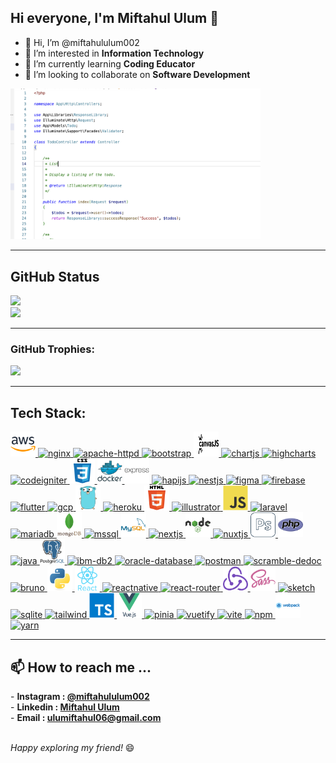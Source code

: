 ## Hi everyone, I'm Miftahul Ulum 👋

-   👋 Hi, I’m @miftahululum002
-   👀 I’m interested in <b>Information Technology</b>
-   🌱 I’m currently learning <b>Coding Educator</b>
-   💞️ I’m looking to collaborate on <b>Software Development</b>

<img src="bg-profile.png" width="400" /><hr>

## GitHub Status

<div>
  <img src="https://github-readme-stats.vercel.app/api?username=miftahululum002&theme=dark&hide_border=false&include_all_commits=false&count_private=true"/>
  <br>
  <img src="https://github-readme-streak-stats.herokuapp.com/?user=miftahululum002&theme=dark&hide_border=false"/>
</div>
<hr>
<h3>GitHub Trophies:</h3>
<div>
  <img src="https://github-profile-trophy.vercel.app/?username=miftahululum002&theme=dark_dimmed&no-frame=false&no-bg=true&margin-w=4"/>
</div>
<hr>

## Tech Stack:

<div>
  <div align="left"> 
  	<a href="https://aws.amazon.com" target="_blank" rel="noreferrer"> 
   <img src="https://raw.githubusercontent.com/devicons/devicon/master/icons/amazonwebservices/amazonwebservices-original-wordmark.svg" alt="aws" width="40" height="40"/> 
   </a>
  	<a href="https://nginx.org/" target="_blank" rel="noreferrer"> 
   <img src="https://nginx.org/img/nginx_logo.png" alt="nginx" height="40"/> 
   </a>
  	<a href="https://httpd.apache.org/" target="_blank" rel="noreferrer"> 
   <img src="https://httpd.apache.org/images/httpd_logo_wide_new.png" alt="apache-httpd" height="40"/> 
   </a>
    <a href="https://getbootstrap.com" target="_blank" rel="noreferrer"> 
    <img src="https://avatars.githubusercontent.com/u/2918581?s=200&v=4" alt="bootstrap" width="40" height="40"/> </a> 
		<a href="https://canvasjs.com" target="_blank" rel="noreferrer"> 
    <img src="https://raw.githubusercontent.com/Hardik0307/Hardik0307/master/assets/canvasjs-charts.svg" alt="canvasjs" width="40" height="40"/> 
		</a> 
		<a href="https://www.chartjs.org" target="_blank" rel="noreferrer"> 
    <img src="https://www.chartjs.org/media/logo-title.svg" alt="chartjs" width="40" height="40"/> 
		</a> 
		<a href="https://www.highcharts.com" target="_blank" rel="noreferrer"> 
    <img src="https://avatars.githubusercontent.com/u/15981345?s=48&v=4" alt="highcharts" width="40" height="40"/> 
		</a> 
		<a href="https://codeigniter.com" target="_blank" rel="noreferrer"> 
    <img src="https://cdn.worldvectorlogo.com/logos/codeigniter.svg" alt="codeigniter" width="40" height="40"/> </a> <a href="https://www.w3schools.com/css/" target="_blank" rel="noreferrer"> 
    <img src="https://raw.githubusercontent.com/devicons/devicon/master/icons/css3/css3-original-wordmark.svg" alt="css3" width="40" height="40"/> </a> <a href="https://www.docker.com/" target="_blank" rel="noreferrer"> 
    <img src="https://raw.githubusercontent.com/devicons/devicon/master/icons/docker/docker-original-wordmark.svg" alt="docker" width="40" height="40"/> </a> 
    <a href="https://expressjs.com" target="_blank" rel="noreferrer"> 
    <img src="https://raw.githubusercontent.com/devicons/devicon/master/icons/express/express-original-wordmark.svg" alt="express" width="40" height="40"/> 
    </a> 
    <a href="https://hapi.dev/" target="_blank" rel="noreferrer"> 
    <img src="https://avatars.githubusercontent.com/u/3774533?s=48&v=4" alt="hapijs" width="40" height="40"/> 
    </a> 
    <a href="https://nestjs.com/" target="_blank" rel="noreferrer"> 
    <img src="https://avatars.githubusercontent.com/u/28507035?s=48&v=4" alt="nestjs" width="40" height="40"/> 
    </a> 
		<a href="https://www.figma.com/" target="_blank" rel="noreferrer"> 
    <img src="https://www.vectorlogo.zone/logos/figma/figma-icon.svg" alt="figma" width="40" height="40"/> </a> 
		<a href="https://firebase.google.com/" target="_blank" rel="noreferrer"> 
    <img src="https://www.vectorlogo.zone/logos/firebase/firebase-icon.svg" alt="firebase" width="40" height="40"/> </a> 
		<a href="https://flutter.dev" target="_blank" rel="noreferrer"> 
    <img src="https://www.vectorlogo.zone/logos/flutterio/flutterio-icon.svg" alt="flutter" width="40" height="40"/> </a> 
		<a href="https://cloud.google.com" target="_blank" rel="noreferrer"> 
    <img src="https://www.vectorlogo.zone/logos/google_cloud/google_cloud-icon.svg" alt="gcp" width="40" height="40"/> </a> 
		<a href="https://golang.org" target="_blank" rel="noreferrer"> 
    <img src="https://raw.githubusercontent.com/devicons/devicon/master/icons/go/go-original.svg" alt="go" width="40" height="40"/> </a> 
		<a href="https://heroku.com" target="_blank" rel="noreferrer"> 
    <img src="https://www.vectorlogo.zone/logos/heroku/heroku-icon.svg" alt="heroku" width="40" height="40"/> </a> 
		<a href="https://www.w3.org/html/" target="_blank" rel="noreferrer"> 
    <img src="https://raw.githubusercontent.com/devicons/devicon/master/icons/html5/html5-original-wordmark.svg" alt="html5" width="40" height="40"/> </a> 
		<a href="https://www.adobe.com/in/products/illustrator.html" target="_blank" rel="noreferrer"> 
    <img src="https://www.vectorlogo.zone/logos/adobe_illustrator/adobe_illustrator-icon.svg" alt="illustrator" width="40" height="40"/> </a> 
		<a href="https://developer.mozilla.org/en-US/docs/Web/JavaScript" target="_blank" rel="noreferrer"> 
    <img src="https://raw.githubusercontent.com/devicons/devicon/master/icons/javascript/javascript-original.svg" alt="javascript" width="40" height="40"/> </a> 
		<a href="https://laravel.com/" target="_blank" rel="noreferrer"> 
    <img src="https://laravel.com/img/logomark.min.svg" alt="laravel" width="40" height="40"/> </a> 
		<a href="https://mariadb.org/" target="_blank" rel="noreferrer"> 
    <img src="https://www.vectorlogo.zone/logos/mariadb/mariadb-icon.svg" alt="mariadb" width="40" height="40"/> </a> 
		<a href="https://www.mongodb.com/" target="_blank" rel="noreferrer"> 
    <img src="https://raw.githubusercontent.com/devicons/devicon/master/icons/mongodb/mongodb-original-wordmark.svg" alt="mongodb" width="40" height="40"/> </a> 
		<a href="https://www.microsoft.com/en-us/sql-server" target="_blank" rel="noreferrer"> 
    <img src="https://www.svgrepo.com/show/303229/microsoft-sql-server-logo.svg" alt="mssql" width="40" height="40"/> </a> 
		<a href="https://www.mysql.com/" target="_blank" rel="noreferrer"> 
    <img src="https://raw.githubusercontent.com/devicons/devicon/master/icons/mysql/mysql-original-wordmark.svg" alt="mysql" width="40" height="40"/> </a> 
		<a href="https://nextjs.org/" target="_blank" rel="noreferrer"> 
    <img src="https://cdn.worldvectorlogo.com/logos/nextjs-2.svg" alt="nextjs" width="40" height="40"/> </a> 
		<a href="https://nodejs.org" target="_blank" rel="noreferrer"> 
    <img src="https://raw.githubusercontent.com/devicons/devicon/master/icons/nodejs/nodejs-original-wordmark.svg" alt="nodejs" width="40" height="40"/> </a> 
		<a href="https://nuxtjs.org/" target="_blank" rel="noreferrer"> 
    <img src="https://www.vectorlogo.zone/logos/nuxtjs/nuxtjs-icon.svg" alt="nuxtjs" width="40" height="40"/> </a> 
		<a href="https://www.photoshop.com/en" target="_blank" rel="noreferrer"> 
    <img src="https://raw.githubusercontent.com/devicons/devicon/master/icons/photoshop/photoshop-line.svg" alt="photoshop" width="40" height="40"/> </a> 
		<a href="https://www.php.net" target="_blank" rel="noreferrer"> 
    <img src="https://raw.githubusercontent.com/devicons/devicon/master/icons/php/php-original.svg" alt="php" width="40" height="40"/> 
		</a> 
		<a href="https://www.java.com/en" target="_blank" rel="noreferrer"> 
    <img src="https://www.java.com/_cache_8a03/_themesdelivery/JCOM_Base_Theme/assets/img/Java-horz-wht.svg" alt="java" width="40" height="40"/> 
		</a> 
		<a href="https://www.postgresql.org" target="_blank" rel="noreferrer"> 
    <img src="https://raw.githubusercontent.com/devicons/devicon/master/icons/postgresql/postgresql-original-wordmark.svg" alt="postgresql" width="40" height="40"/> 
		</a> 
		<a href="https://www.ibm.com/db2" target="_blank" rel="noreferrer"> 
    <img src="https://assets.ibm.com/is/image/ibm/ibm-8bar-logo-2560x2560?$original$" alt="ibm-db2" width="40" height="40"/> 
		</a> 
		<a href="https://www.oracle.com/id/database" target="_blank" rel="noreferrer"> 
    <img src="https://www.oracle.com/a/ocom/img/social-og-database-logo-1200x1200.jpg" alt="oracle-database" width="40" height="40"/> 
		</a> 
		<a href="https://postman.com" target="_blank" rel="noreferrer"> 
    <img src="https://www.vectorlogo.zone/logos/getpostman/getpostman-icon.svg" alt="postman" width="40" height="40"/>
		 </a> 
		<a href="https://scramble.dedoc.co/" target="_blank" rel="noreferrer"> 
    <img src="https://avatars.githubusercontent.com/u/93313138?s=48&v=4" alt="scramble-dedoc" width="40" height="40"/>
		 </a> 
		<a href="https://www.usebruno.com" target="_blank" rel="noreferrer"> 
    <img src="https://avatars.githubusercontent.com/u/114530840?s=48&v=4" alt="bruno" width="40" height="40"/>
		 </a> 
		<a href="https://www.python.org" target="_blank" rel="noreferrer"> 
    <img src="https://raw.githubusercontent.com/devicons/devicon/master/icons/python/python-original.svg" alt="python" width="40" height="40"/> </a> 
		<a href="https://reactjs.org/" target="_blank" rel="noreferrer"> 
    <img src="https://raw.githubusercontent.com/devicons/devicon/master/icons/react/react-original-wordmark.svg" alt="react" width="40" height="40"/> </a> 
		<a href="https://reactnative.dev" target="_blank" rel="noreferrer"> 
    <img src="https://reactnative.dev/img/header_logo.svg" alt="reactnative" width="40" height="40"/>
     </a> 
		<a href="https://reactrouter.com" target="_blank" rel="noreferrer"> 
    <img src="https://reactrouter.com/splash/hero-3d-logo.webp" alt="react-router" height="40"/>
     </a> 
		<a href="https://redux.js.org" target="_blank" rel="noreferrer"> 
    <img src="https://raw.githubusercontent.com/devicons/devicon/master/icons/redux/redux-original.svg" alt="redux" width="40" height="40"/> </a> 
		<a href="https://sass-lang.com" target="_blank" rel="noreferrer"> 
    <img src="https://raw.githubusercontent.com/devicons/devicon/master/icons/sass/sass-original.svg" alt="sass" width="40" height="40"/> </a> 
		<a href="https://www.sketch.com/" target="_blank" rel="noreferrer"> 
    <img src="https://www.vectorlogo.zone/logos/sketchapp/sketchapp-icon.svg" alt="sketch" width="40" height="40"/> </a> 
		<a href="https://www.sqlite.org/" target="_blank" rel="noreferrer"> 
    <img src="https://www.vectorlogo.zone/logos/sqlite/sqlite-icon.svg" alt="sqlite" width="40" height="40"/> </a> 
		<a href="https://tailwindcss.com/" target="_blank" rel="noreferrer"> 
    <img src="https://www.vectorlogo.zone/logos/tailwindcss/tailwindcss-icon.svg" alt="tailwind" width="40" height="40"/> </a> 
		<a href="https://www.typescriptlang.org/" target="_blank" rel="noreferrer"> 
    <img src="https://raw.githubusercontent.com/devicons/devicon/master/icons/typescript/typescript-original.svg" alt="typescript" width="40" height="40"/> </a> 
		<a href="https://vuejs.org" target="_blank" rel="noreferrer"> 
    <img src="https://raw.githubusercontent.com/devicons/devicon/master/icons/vuejs/vuejs-original-wordmark.svg" alt="vuejs" width="40" height="40"/> </a> 
		<a href="https://pinia.vuejs.org" target="_blank" rel="noreferrer"> 
    <img src="https://pinia.vuejs.org/logo.svg" alt="pinia" width="40" height="40"/> </a> 
		<a href="https://vuetifyjs.com/en/" target="_blank" rel="noreferrer"> 
    <img src="https://bestofjs.org/logos/vuetify.svg" alt="vuetify" width="40" height="40"/> </a> 
		<a href="https://vite.dev" target="_blank" rel="noreferrer"> 
    <img src="https://avatars.githubusercontent.com/u/65625612?s=48&v=4" alt="vite" width="40" height="40"/>
     </a> 
		<a href="https://www.npmjs.com/" target="_blank" rel="noreferrer"> 
    <img src="https://avatars.githubusercontent.com/u/6078720?s=200&v=4" alt="npm" width="40" height="40"/>
     </a> 
		<a href="https://webpack.js.org" target="_blank" rel="noreferrer"> 
    <img src="https://raw.githubusercontent.com/devicons/devicon/d00d0969292a6569d45b06d3f350f463a0107b0d/icons/webpack/webpack-original-wordmark.svg" alt="webpack" width="40" height="40"/>
     </a> 
		<a href="https://yarnpkg.com" target="_blank" rel="noreferrer"> 
    <img src="https://avatars.githubusercontent.com/u/22247014?s=48&v=4" alt="yarn" width="40" height="40"/>
     </a> 
    </div>
</div>
<hr>

## 📫 How to reach me ...

<div>
  - <b>Instagram : <a href="https://instagram.com/miftahululum002">@miftahululum002</a></b><br>
  - <b>Linkedin : <a href="https://www.linkedin.com/in/miftahululum002/">Miftahul Ulum</a></b><br>
  - <b>Email : <a href="mailto:ulumiftahul06@gmail.com">ulumiftahul06@gmail.com</a></b>
</div>
<br>
<p> <i> Happy exploring my friend! </i> 😄 </p>
<!---
miftahululum002/miftahululum002 is a ✨ special ✨ repository because its `README.md` (this file) appears on your GitHub profile.
You can click the Preview link to take a look at your changes.
--->
